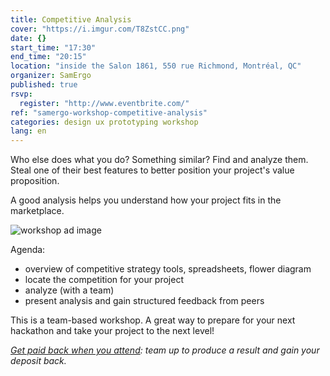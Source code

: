 ```yaml
---
title: Competitive Analysis
cover: "https://i.imgur.com/T8ZstCC.png"
date: {}
start_time: "17:30"
end_time: "20:15"
location: "inside the Salon 1861, 550 rue Richmond, Montréal, QC"
organizer: SamErgo
published: true
rsvp: 
  register: "http://www.eventbrite.com/"
ref: "samergo-workshop-competitive-analysis"
categories: design ux prototyping workshop
lang: en
---
```

Who else does what you do? Something similar? Find and analyze them. Steal one of their best features to better position your project's value proposition.

A good analysis helps you understand how your project fits in the marketplace.

![workshop ad image](https://i.imgur.com/XV4IrAv.png)

Agenda:

- overview of competitive strategy tools, spreadsheets, flower diagram
- locate the competition for your project
- analyze (with a team)
- present analysis and gain structured feedback from peers

This is a team-based workshop. A great way to prepare for your next hackathon and take your project to the next level!

*[Get paid back when you attend](http://goo.gl/7D26a0): team up to produce a result and gain your deposit back.*
